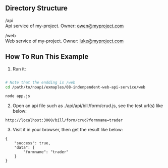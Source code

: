 
## Directory Structure

/api    
    Api service of my-project.
    Owner: owen@myproject.com

/web    
    Web service of my-project.
    Owner: luke@myproject.com



## How To Run This Example

1. Run it:
```sh

# Note that the endding is /web
cd /path/to/noapi/exmaples/08-indenpendent-web-api-service/web

node app.js
```



2. Open an api file such as ./api/api/bill/form/crud.js, see the test url(s) like below:
```
http://localhost:3000/bill/form/crud?formname=trader
```



3. Visit it in your browser, then get the result like below:
```
{
	"success": true,
	"data": {
		"formname": "trader"
	}
}
```
